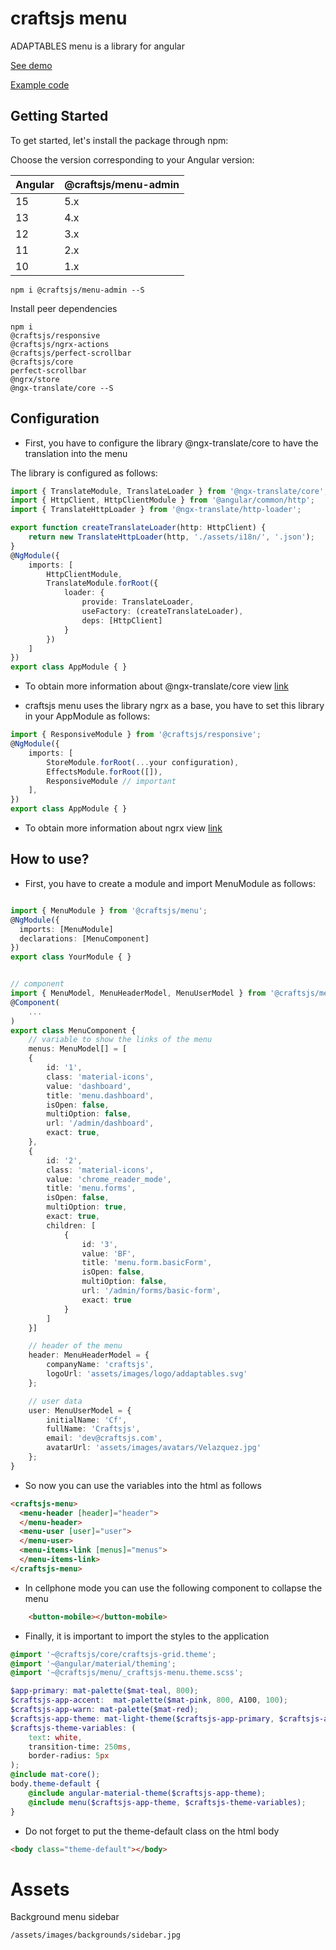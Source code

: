 # craftsjs menu

ADAPTABLES menu is a library for angular

[See demo](http://craftsjs.com/admin/dashboard)

[Example code](https://stackblitz.com/edit/angular-menu-craftsjs)

## Getting Started
To get started, let's install the package through npm:

Choose the version corresponding to your Angular version:

 | Angular | @craftsjs/menu-admin |
 | ------- | -------------------- |
 | 15      | 5.x                  |
 | 13      | 4.x                  |
 | 12      | 3.x                  |
 | 11      | 2.x                  |
 | 10      | 1.x                  |

```
npm i @craftsjs/menu-admin --S
```

Install peer dependencies

```
npm i
@craftsjs/responsive
@craftsjs/ngrx-actions
@craftsjs/perfect-scrollbar
@craftsjs/core
perfect-scrollbar
@ngrx/store
@ngx-translate/core --S
```

## Configuration

- First, you have to configure the library @ngx-translate/core to have the translation into the menu

The library is configured as follows:

```typescript
import { TranslateModule, TranslateLoader } from '@ngx-translate/core';
import { HttpClient, HttpClientModule } from '@angular/common/http';
import { TranslateHttpLoader } from '@ngx-translate/http-loader';

export function createTranslateLoader(http: HttpClient) {
    return new TranslateHttpLoader(http, './assets/i18n/', '.json');
}
@NgModule({
    imports: [
        HttpClientModule,
        TranslateModule.forRoot({
            loader: {
                provide: TranslateLoader,
                useFactory: (createTranslateLoader),
                deps: [HttpClient]
            }
        })
    ]
})
export class AppModule { }
```

- To obtain more information about @ngx-translate/core view [link](https://github.com/ngx-translate/core)

- craftsjs menu uses the library ngrx as a base, you have to set this library in your AppModule as follows:

```typescript
import { ResponsiveModule } from '@craftsjs/responsive';
@NgModule({
    imports: [
        StoreModule.forRoot(...your configuration),
        EffectsModule.forRoot([]),
        ResponsiveModule // important
    ],
})
export class AppModule { }
```

- To obtain more information about ngrx view [link](https://ngrx.io/guide/store)

## How to use?

- First, you have to create a module and import MenuModule as follows:

```typescript

import { MenuModule } from '@craftsjs/menu';
@NgModule({
  imports: [MenuModule]
  declarations: [MenuComponent]
})
export class YourModule { }


// component
import { MenuModel, MenuHeaderModel, MenuUserModel } from '@craftsjs/menu';
@Component(
    ...
)
export class MenuComponent {
    // variable to show the links of the menu
    menus: MenuModel[] = [
    {
        id: '1',
        class: 'material-icons',
        value: 'dashboard',
        title: 'menu.dashboard',
        isOpen: false,
        multiOption: false,
        url: '/admin/dashboard',
        exact: true,
    },
    {
        id: '2',
        class: 'material-icons',
        value: 'chrome_reader_mode',
        title: 'menu.forms',
        isOpen: false,
        multiOption: true,
        exact: true,
        children: [
            {
                id: '3',
                value: 'BF',
                title: 'menu.form.basicForm',
                isOpen: false,
                multiOption: false,
                url: '/admin/forms/basic-form',
                exact: true
            }
        ]
    }]

    // header of the menu
    header: MenuHeaderModel = {
        companyName: 'craftsjs',
        logoUrl: 'assets/images/logo/addaptables.svg'
    };

    // user data
    user: MenuUserModel = {
        initialName: 'Cf',
        fullName: 'Craftsjs',
        email: 'dev@craftsjs.com',
        avatarUrl: 'assets/images/avatars/Velazquez.jpg'
    };
}
```

- So now you can use the variables into the html as follows

```html
<craftsjs-menu>
  <menu-header [header]="header">
  </menu-header>
  <menu-user [user]="user">
  </menu-user>
  <menu-items-link [menus]="menus">
  </menu-items-link>
</craftsjs-menu>
```

- In cellphone mode you can use the following component to collapse the menu

```html
    <button-mobile></button-mobile>
```

- Finally, it is important to import the styles to the application

```scss
@import '~@craftsjs/core/craftsjs-grid.theme';
@import '~@angular/material/theming';
@import '~@craftsjs/menu/_craftsjs-menu.theme.scss';

$app-primary: mat-palette($mat-teal, 800);
$craftsjs-app-accent:  mat-palette($mat-pink, 800, A100, 100);
$craftsjs-app-warn: mat-palette($mat-red);
$craftsjs-app-theme: mat-light-theme($craftsjs-app-primary, $craftsjs-app-accent, $craftsjs-app-warn);
$craftsjs-theme-variables: (
    text: white,
    transition-time: 250ms,
    border-radius: 5px
);
@include mat-core();
body.theme-default {
    @include angular-material-theme($craftsjs-app-theme);
    @include menu($craftsjs-app-theme, $craftsjs-theme-variables);
}
```

- Do not forget to put the theme-default class on the html body

```html
<body class="theme-default"></body>
```

# Assets

Background menu sidebar

```
/assets/images/backgrounds/sidebar.jpg
```
